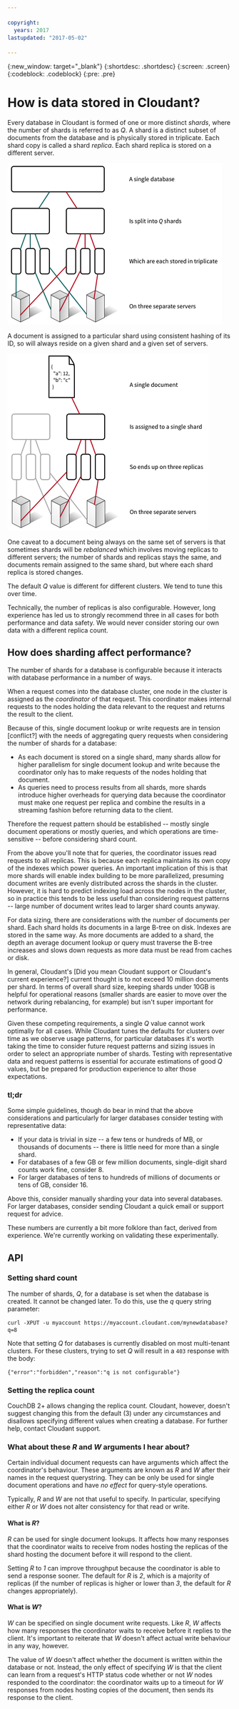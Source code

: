 ```yaml
---

copyright:
  years: 2017
lastupdated: "2017-05-02"

---
```


{:new_window: target="_blank"}
{:shortdesc: .shortdesc}
{:screen: .screen}
{:codeblock: .codeblock}
{:pre: .pre}

<!-- Acrolinx: 2017-MM-DD -->

# How is data stored in Cloudant?

Every database in Cloudant is formed of one or more distinct _shards_, where the number of shards is referred to as _Q_. A shard is a distinct subset of documents from the database and is physically stored in triplicate. Each shard copy is called a shard _replica_. Each shard replica is stored on a different server.

![sharding](../images/sharding_database.png)

A document is assigned to a particular shard using consistent hashing of its ID, so will always reside on a given shard and a given set of servers.

![document consistent hashing](../images/sharding_document.png)

One caveat to a document being always on the same set of servers is that sometimes shards will be _rebalanced_ which involves moving replicas to different servers; the number of shards and replicas stays the same, and documents remain assigned to the same shard, but where each shard replica is stored changes.

The default _Q_ value is different for different clusters. We tend to tune this over time.

Technically, the number of replicas is also configurable. However, long experience has led us to strongly recommend three in all cases for both performance and data safety. We would never consider storing our own data with a different replica count.


## How does sharding affect performance?

The number of shards for a database is configurable because it interacts with database performance in a number of ways.

When a request comes into the database cluster, one node in the cluster is assigned as the _coordinator_ of that request. This coordinator makes internal requests to the nodes holding the data relevant to the request and returns the result to the client.

Because of this, single document lookup or write requests are in tension [conflict?] with the needs of aggregating query requests when considering the number of shards for a database:

- As each document is stored on a single shard, many shards allow for higher parallelism for single document lookup and write because the coordinator only has to make requests of the nodes holding that document.
- As queries need to process results from all shards, more shards introduce higher overheads for querying data because the coordinator must make one request per replica and combine the results in a streaming fashion before returning data to the client.

Therefore the request pattern should be established -- mostly single document operations or mostly queries, and which operations are time-sensitive -- before considering shard count.

From the above you'll note that for queries, the coordinator issues read requests to all replicas. This is because each replica maintains its own copy of the indexes which power queries. An important implication of this is that more shards will enable index building to be more parallelized, presuming document writes are evenly distributed across the shards in the cluster. However, it is hard to predict indexing load across the nodes in the cluster, so in practice this tends to be less useful than considering request patterns -- large number of document writes lead to larger shard counts anyway.

For data sizing, there are considerations with the number of documents per shard. Each shard holds its documents in a large B-tree on disk. Indexes are stored in the same way. As more documents are added to a shard, the depth an average document lookup or query must traverse the B-tree increases and slows down requests as more data must be read from caches or disk.

In general, Cloudant's [Did you mean Cloudant support or Cloudant's current experience?] current thought is to not exceed 10 million documents per shard. In terms of overall shard size, keeping shards under 10GB is helpful for operational reasons (smaller shards are easier to move over the network during rebalancing, for example) but isn't super important for performance.

Given these competing requirements, a single _Q_ value cannot work optimally for all cases. While Cloudant tunes the defaults for clusters over time as we observe usage patterns, for particular databases it's worth taking the time to consider future request patterns and sizing issues in order to select an appropriate number of shards. Testing with representative data and request patterns is essential for accurate estimations of good _Q_ values, but be prepared for production experience to alter those expectations.

### tl;dr

Some simple guidelines, though do bear in mind that the above considerations and particularly for larger databases consider testing with representative data:

- If your data is trivial in size -- a few tens or hundreds of MB, or thousands of documents -- there is little need for more than a single shard.
- For databases of a few GB or few million documents, single-digit shard counts work fine, consider 8.
- For larger databases of tens to hundreds of millions of documents or tens of GB, consider 16.

Above this, consider manually sharding your data into several databases. For larger databases, consider sending Cloudant a quick email or support request for advice.

These numbers are currently a bit more folklore than fact, derived from experience. We're currently working on validating these experimentally.

## API

### Setting shard count

The number of shards, _Q_, for a database is set when the database is created. It cannot be changed later. To do this, use the _q_ query string parameter:

```
curl -XPUT -u myaccount https://myaccount.cloudant.com/mynewdatabase?q=8
```

Note that setting _Q_ for databases is currently disabled on most multi-tenant clusters. For these clusters, trying to set _Q_ will result in a `403` response with the body:

```
{"error":"forbidden","reason":"q is not configurable"}
```

### Setting the replica count

CouchDB 2+ allows changing the replica count. Cloudant, however, doesn't suggest changing this from the default (3) under any circumstances and disallows specifying different values when creating a database. For further help, contact Cloudant support.

### What about these _R_ and _W_ arguments I hear about?

Certain individual document requests can have arguments which affect the coordinator's behaviour. These arguments are known as _R_ and _W_ after their names in the request querystring. They can be only be used for single document operations and have _no effect_ for query-style operations.

Typically, _R_ and _W_ are not that useful to specify. In particular, specifying either _R_ or _W_ does not alter consistency for that read or write.

#### What is _R_?

_R_ can be used for single document lookups. It affects how many responses that the coordinator waits to receive from nodes hosting the replicas of the shard hosting the document before it will respond to the client. 

Setting _R_ to _1_ can improve throughput because the coordinator is able to send a response sooner. The default for _R_ is _2_, which is a majority of replicas (if the number of replicas is higher or lower than _3_, the default for _R_ changes appropriately).

#### What is _W_?

_W_ can be specified on single document write requests. Like _R_, _W_ affects how many responses the coordinator waits to receive before it replies to the client. It's important to reiterate that _W_ doesn't affect actual write behaviour in any way, however.

The value of _W_ doesn't affect whether the document is written within the database or not. Instead, the only effect of specifying _W_ is that the client can learn from a request's HTTP status code whether or not _W_ nodes responded to the coordinator: the coordinator waits up to a timeout for _W_ responses from nodes hosting copies of the document, then sends its response to the client.
